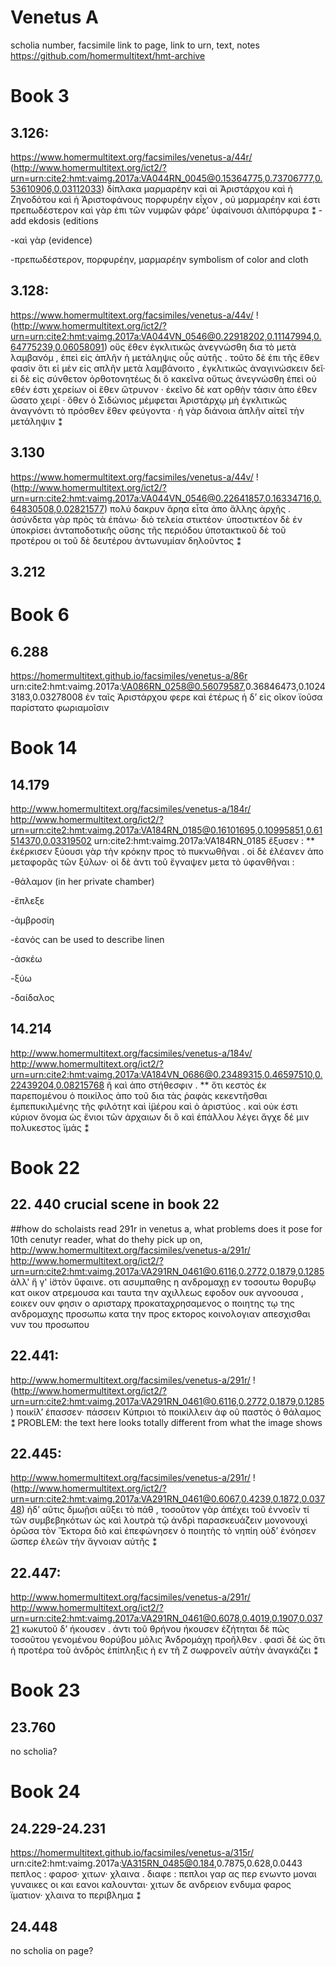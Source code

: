 # Venetus A
scholia number, facsimile link to page, link to urn, text, notes
https://github.com/homermultitext/hmt-archive

# Book 3
## 3.126:
https://www.homermultitext.org/facsimiles/venetus-a/44r/
(http://www.homermultitext.org/ict2/?urn=urn:cite2:hmt:vaimg.2017a:VA044RN_0045@0.15364775,0.73706777,0.53610906,0.03112033)
 δίπλακα μαρμαρέην καὶ αἱ Ἀριστάρχου καὶ ἡ Ζηνοδότου καὶ ἡ Ἀριστοφάνους πορφυρέην εἶχον , οὐ μαρμαρέην καὶ ἐστι πρεπωδέστερον καὶ γὰρ ἐπι τῶν νυμφῶν φάρε’ ὑφαίνουσι ἀλιπόρφυρα ⁑
 -add ekdosis (editions
 
 -καὶ γὰρ (evidence)
 
 -πρεπωδέστερον, πορφυρέην, μαρμαρέην symbolism of color and cloth
 ## 3.128:
 https://www.homermultitext.org/facsimiles/venetus-a/44v/
!(http://www.homermultitext.org/ict2/?urn=urn:cite2:hmt:vaimg.2017a:VA044VN_0546@0.22918202,0.11147994,0.64775239,0.06058091)
 οὕς ἔθεν ἐγκλιτικῶς ἀνεγνώσθη δια τὸ μετὰ λαμβανόμ , ἐπεὶ εἰς ἁπλῆν ἡ μετάληψις οὗς αὐτῆς . τοῦτο δὲ ἐπι τῆς ἔθεν φασὶν ὅτι εἰ μὲν εἰς απλῆν μετὰ λαμβάνοιτο , ἐγκλιτικῶς ἀναγινώσκειν δεῖ· εἰ δὲ εἰς σύνθετον ὀρθοτονητέως δι ὃ κακεῖνα οὕτως ἀνεγνώσθη ἐπεὶ οὐ εθέν ἐστι χερείων οἱ ἕθεν ὤτρυνον · ἐκεῖνο δὲ κατ ορθὴν τάσιν ἀπο έθεν ὤσατο χειρί · ὅθεν ὁ Σιδώνιος μέμφεται Ἀριστάρχῳ μὴ ἐγκλιτικῶς ἀναγνόντι τὸ πρόσθεν ἕθεν φεύγοντα · ἡ γὰρ διάνοια ἁπλῆν αἰτεῖ τὴν μετάληψιν ⁑
 ## 3.130
 https://www.homermultitext.org/facsimiles/venetus-a/44v/
 !(http://www.homermultitext.org/ict2/?urn=urn:cite2:hmt:vaimg.2017a:VA044VN_0546@0.22641857,0.16334716,0.64830508,0.02821577)
 πολύ δακρυν ἅρηα εἶτα ἀπο ἄλλης ἀρχῆς . ἀσύνδετα γὰρ πρὸς τὰ ἐπάνω· διὸ τελεία στικτέον· ὑποστικτέον δὲ ἐν ὑποκρίσει ἀνταποδοτικῆς οὔσης τῆς περιόδου ὑποτακτικοῦ δὲ τοῦ προτέρου οι τοῦ δὲ δευτέρου ἀντωνυμίαν δηλοῦντος ⁑
 ## 3.212
 # Book 6
 ## 6.288
 https://homermultitext.github.io/facsimiles/venetus-a/86r
 urn:cite2:hmt:vaimg.2017a:VA086RN_0258@0.56079587,0.36846473,0.10243183,0.03278008
 ἐν ταῖς Ἀριστάρχου φερε καὶ ἑτέρως ἡ δ’ εἰς οῖκον ϊοῦσα παρίστατο φωριαμοῖσιν
 # Book 14
 ## 14.179
 http://www.homermultitext.org/facsimiles/venetus-a/184r/
 http://www.homermultitext.org/ict2/?urn=urn:cite2:hmt:vaimg.2017a:VA184RN_0185@0.16101695,0.10995851,0.61514370,0.03319502
 urn:cite2:hmt:vaimg.2017a:VA184RN_0185
 ἔξυσεν : ** ἐκέρκισεν ξύουσι γὰρ τὴν κρόκην προς τὸ πυκνωθῆναι . οἱ δὲ ἐλέανεν ἀπο μεταφορᾶς τῶν ξύλων· οἱ δὲ ἀντι τοῦ ἔγναψεν μετα τὸ ὑφανθῆναι :
 
 -θάλαμον (in her private chamber)
 
 -ἔπλεξε
 
 -ἀμβροσίη
 
 -ἑανός can be used to describe linen
 
 -ἀσκέω
 
 -ξύω
 
 -δαίδαλος
 
 ## 14.214
 http://www.homermultitext.org/facsimiles/venetus-a/184v/
 http://www.homermultitext.org/ict2/?urn=urn:cite2:hmt:vaimg.2017a:VA184VN_0686@0.23489315,0.46597510,0.22439204,0.08215768
  ῆ καὶ ἀπο στήθεσφιν . ** ὅτι κεστὸς ἐκ παρεπομένου ὁ ποικίλος ἀπο τοῦ δια τὰς ῥαφὰς κεκεντῆσθαι ἐμπεπυκιλμένης τῆς φιλότητ καὶ ἱ̈μέρου καὶ ὁ ἀριστύος . καὶ οὐκ έστι κύριον ὄνομα ὡς ἔνιοι τῶν ἀρχαιων δι ὃ καὶ ἐπάλλου λέγει ἄγχε δέ μιν πολυκεστος ϊμάς ⁑
# Book 22
## 22. 440 crucial scene in book 22
##how do scholaists read 291r in venetus a, what problems does it pose for 10th cenutyr reader, what do thehy pick up on, 
http://www.homermultitext.org/facsimiles/venetus-a/291r/
http://www.homermultitext.org/ict2/?urn=urn:cite2:hmt:vaimg.2017a:VA291RN_0461@0.6116,0.2772,0.1879,0.1285
ἀλλ' ἥ γ' ἱ̈στὸν ὕφαινε. 
οτι ασυμπαθης η ανδρομαχῃ εν τοσουτω θορυβῳ κατ οικον ατρεμουσα και ταυτα την αχιλλεως εφοδον ουκ αγνοουσα , εοικεν ουν φησιν ο αρισταρχ προκαταχρησαμενος ο ποιητης τῳ της ανδρομαχης προσωπω κατα την προς εκτορος κοινολογιαν απεσχισθαι νυν του προσωπου 
## 22.441:
http://www.homermultitext.org/facsimiles/venetus-a/291r/
!(http://www.homermultitext.org/ict2/?urn=urn:cite2:hmt:vaimg.2017a:VA291RN_0461@0.6116,0.2772,0.1879,0.1285)
ποικίλ’ έπασσεν· πάσσειν Κύπριοι τὸ ποικίλλειν ἀφ οῦ παστὸς ὁ θάλαμος ⁑
PROBLEM: the text here looks totally different from what the image shows
 ## 22.445:
 http://www.homermultitext.org/facsimiles/venetus-a/291r/
 ! (http://www.homermultitext.org/ict2/?urn=urn:cite2:hmt:vaimg.2017a:VA291RN_0461@0.6067,0.4239,0.1872,0.03748)
  ἡδ’ αῦτις δμωῇσι αὔξει τὸ πάθ , τοσοῦτον γὰρ ἀπέχει τοῦ ἐννοεῖν τί τῶν συμβεβηκότων ὡς καὶ λουτρὰ τῷ ἀνδρὶ παρασκευάζειν μονονουχὶ ὁρῶσα τὸν Ἕκτορα διὸ καὶ ἐπεφώνησεν ὁ ποιητὴς τὸ  νηπίη οὐδ’ ἐνόησεν ὥσπερ ἐλεῶν τὴν ἄγνοιαν αὐτῆς ⁑
 ## 22.447:
 http://www.homermultitext.org/facsimiles/venetus-a/291r/
 http://www.homermultitext.org/ict2/?urn=urn:cite2:hmt:vaimg.2017a:VA291RN_0461@0.6078,0.4019,0.1907,0.03721
 κωκυτοῦ δ’ ήκουσεν . ἀντι τοῦ θρήνου ήκουσεν ἐζήτηται δὲ πῶς τοσοῦτου γενομένου θορύβου μόλις Ἀνδρομάχη προῆλθεν . φασὶ δὲ ὡς ὅτι ἡ προτέρα τοῦ ἀνδρὸς ἐπίπληξις ἡ εν τῆ Ζ σωφρονεῖν αὐτὴν ἀναγκάζει ⁑
# Book 23
## 23.760
no scholia?
#  Book 24
## 24.229-24.231
https://homermultitext.github.io/facsimiles/venetus-a/315r/
urn:cite2:hmt:vaimg.2017a:VA315RN_0485@0.184,0.7875,0.628,0.0443
πεπλος : φαροσ· χιτων· χλαινα . διαφε : πεπλοι γαρ ας περ ενωντο μοναι γυναικες οι και εανοι καλουνται· χιτων δε ανδρειον ενδυμα φαρος ϊματιον· χλαινα το περιβλημα ⁑


## 24.448
no scholia on page?
